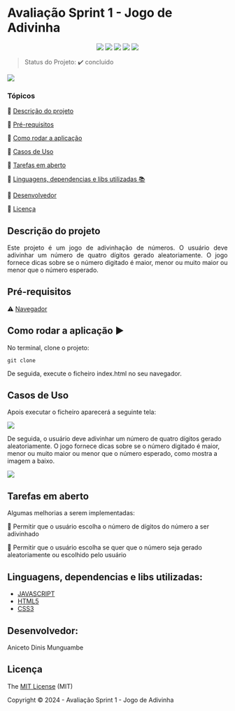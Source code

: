 <h1>Avaliação Sprint 1 - Jogo de Adivinha</h1> 

<p align="center">
  <img src="https://img.shields.io/static/v1?label=javascript&message=framework&color=blue&style=for-the-badge&logo=JAVASCRIPT"/>
  <img src="https://img.shields.io/static/v1?label=HTML5&message=Front-end&color=blue&style=for-the-badge&logo=HTML5"/>
  <img src="https://img.shields.io/static/v1?label=CSS&message=Styles&color=blue&style=for-the-badge&logo=CSS3"/>
  <img src="http://img.shields.io/static/v1?label=TESTES&message=%3E100&color=GREEN&style=for-the-badge"/>
   <img src="http://img.shields.io/static/v1?label=STATUS&message=CONCLUIDO&color=GREEN&style=for-the-badge"/>
</p>

> Status do Projeto: :heavy_check_mark: concluido

<img src="https://gcdnb.pbrd.co/images/1i64K0mp8AQj.png?o=1"/>

### Tópicos 

:small_blue_diamond: [Descrição do projeto](#descrição-do-projeto)

:small_blue_diamond: [Pré-requisitos](#pré-requisitos)

:small_blue_diamond: [Como rodar a aplicação](#como-rodar-a-aplicação-arrow_forward)

:small_blue_diamond: [Casos de Uso](#casos-de-uso)

:small_blue_diamond: [Tarefas em aberto](#tarefas-em-aberto)

:small_blue_diamond: [Linguagens, dependencias e libs utilizadas :books:](#linguagens,-dependencias-e-libs-utilizadas-:books:)

:small_blue_diamond: [Desenvolvedor](#desenvolvedor)

:small_blue_diamond: [Licença](#licença)

## Descrição do projeto 

<p align="justify">
  Este projeto é um jogo de adivinhação de números. O usuário deve adivinhar um número de quatro dígitos gerado aleatoriamente. O jogo fornece dicas sobre se o número digitado é maior, menor ou muito maior ou menor que o número esperado. 
</p>

## Pré-requisitos

:warning: [Navegador](https://www.google.com/chrome/)


## Como rodar a aplicação :arrow_forward:

No terminal, clone o projeto: 

```
git clone 
```

De seguida, execute o ficheiro index.html no seu navegador.

## Casos de Uso

Apois executar o ficheiro aparecerá a seguinte tela:

<img src="https://gcdnb.pbrd.co/images/1i64K0mp8AQj.png?o=1"/>

De seguida, o usuário deve adivinhar um número de quatro dígitos gerado aleatoriamente. O jogo fornece dicas sobre se o número digitado é maior, menor ou muito maior ou menor que o número esperado, como mostra a imagem a baixo.

<img src="https://gcdnb.pbrd.co/images/HbpiuA1jXOMC.gif?o=1"/>


## Tarefas em aberto

Algumas melhorias a serem implementadas:

:memo: Permitir que o usuário escolha o número de dígitos do número a ser adivinhado

:memo: Permitir que o usuário escolha se quer que o número seja gerado aleatoriamente ou escolhido pelo usuário

## Linguagens, dependencias e libs utilizadas:

- [JAVASCRIPT](https://www.w3schools.com/js/default.asp)
- [HTML5](https://www.w3schools.com/html/)
- [CSS3](https://www.w3schools.com/w3css/default.asp)

## Desenvolvedor:

Aniceto Dinis Munguambe

## Licença 

The [MIT License]() (MIT)

Copyright :copyright: 2024 - Avaliação Sprint 1 - Jogo de Adivinha